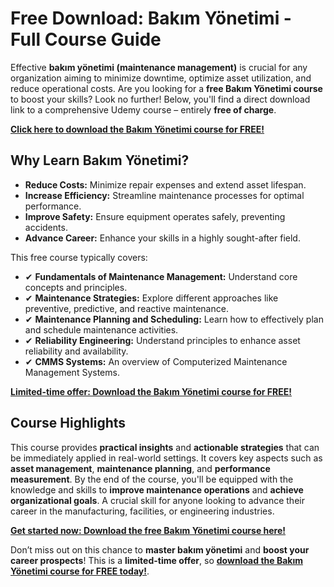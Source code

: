 # Free Download: Bakım Yönetimi - Full Course Guide

Effective **bakım yönetimi (maintenance management)** is crucial for any organization aiming to minimize downtime, optimize asset utilization, and reduce operational costs. Are you looking for a **free Bakım Yönetimi course** to boost your skills? Look no further! Below, you'll find a direct download link to a comprehensive Udemy course – entirely **free of charge**.

[**Click here to download the Bakım Yönetimi course for FREE!**](https://udemywork.com/bakim-yonetimi)

## Why Learn Bakım Yönetimi?

*   **Reduce Costs:** Minimize repair expenses and extend asset lifespan.
*   **Increase Efficiency:** Streamline maintenance processes for optimal performance.
*   **Improve Safety:** Ensure equipment operates safely, preventing accidents.
*   **Advance Career:** Enhance your skills in a highly sought-after field.

This free course typically covers:

*   ✔ **Fundamentals of Maintenance Management:** Understand core concepts and principles.
*   ✔ **Maintenance Strategies:** Explore different approaches like preventive, predictive, and reactive maintenance.
*   ✔ **Maintenance Planning and Scheduling:** Learn how to effectively plan and schedule maintenance activities.
*   ✔ **Reliability Engineering:** Understand principles to enhance asset reliability and availability.
*   ✔ **CMMS Systems:** An overview of Computerized Maintenance Management Systems.

[**Limited-time offer: Download the Bakım Yönetimi course for FREE!**](https://udemywork.com/bakim-yonetimi)

## Course Highlights
This course provides **practical insights** and **actionable strategies** that can be immediately applied in real-world settings. It covers key aspects such as **asset management**, **maintenance planning**, and **performance measurement**. By the end of the course, you'll be equipped with the knowledge and skills to **improve maintenance operations** and **achieve organizational goals**. A crucial skill for anyone looking to advance their career in the manufacturing, facilities, or engineering industries.

[**Get started now: Download the free Bakım Yönetimi course here!**](https://udemywork.com/bakim-yonetimi)

Don’t miss out on this chance to **master bakım yönetimi** and **boost your career prospects**! This is a **limited-time offer**, so **[download the Bakım Yönetimi course for FREE today!](https://udemywork.com/bakim-yonetimi)**.
